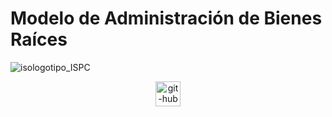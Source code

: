 # Modelo de Administración de Bienes Raíces

![isologotipo_ISPC](https://user-images.githubusercontent.com/95236196/193440003-0dbe289b-01f5-4d98-934c-1b39cff81730.png)

<p align="center"> <a href="tutorial/repaso-git.md#repaso-git" target="_blank"> <img src="https://user-images.githubusercontent.com/95236196/195967540-3ad364ac-4faa-49f0-9c00-6bbe34bd8ba8.png" alt="git-hub" width="40" height="40"/> </a> </p>